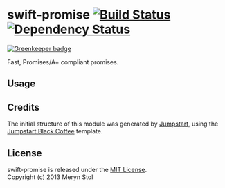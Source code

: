 # swift-promise [![Build Status](https://travis-ci.org/meryn/swift-promise.png?branch=master)](https://travis-ci.org/meryn/swift-promise) [![Dependency Status](https://david-dm.org/meryn/swift-promise.png)](https://david-dm.org/meryn/swift-promise)

[![Greenkeeper badge](https://badges.greenkeeper.io/braveg1rl/swift-promise.svg)](https://greenkeeper.io/)

Fast, Promises/A+ compliant promises.

## Usage

## Credits

The initial structure of this module was generated by [Jumpstart](https://github.com/meryn/jumpstart), using the [Jumpstart Black Coffee](https://github.com/meryn/jumpstart-black-coffee) template.

## License

swift-promise is released under the [MIT License](http://opensource.org/licenses/MIT).  
Copyright (c) 2013 Meryn Stol  